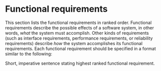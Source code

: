 # Functional requirements

This section lists the functional requirements in ranked order. Functional requirements describe the possible effects of a software system, in other words, _what_ the system must accomplish. Other kinds of requirements (such as interface requirements, performance requirements, or reliability requirements) describe _how_ the system accomplishes its functional requirements. Each functional requirement should be specified in a format similar to the following:

Short, imperative sentence stating highest ranked functional requirement.
